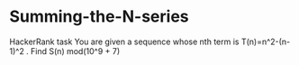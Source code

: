 # Summing-the-N-series
HackerRank task
You are given a sequence whose nth term is T(n)=n^2-(n-1)^2 . Find S(n) mod(10^9 + 7)
